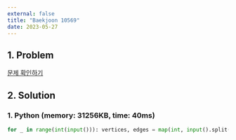```yaml
---
external: false
title: "Baekjoon 10569"
date: 2023-05-27
---
```


## 1. Problem

[문제 확인하기](https://www.acmicpc.net/problem/10569)

## 2. Solution

### 1. Python (memory: 31256KB, time: 40ms)

```python
for _ in range(int(input())): vertices, edges = map(int, input().split()); print(edges-vertices+2)
```
